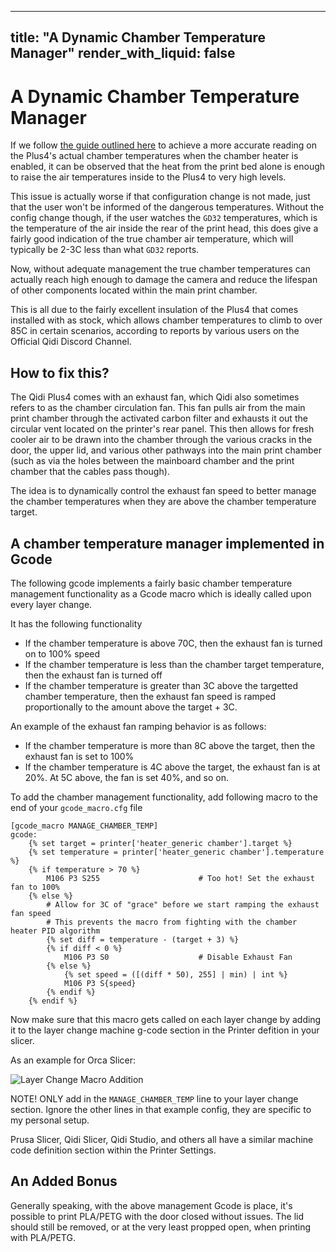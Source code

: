 
---
title: "A Dynamic Chamber Temperature Manager"
render_with_liquid: false
---

# A Dynamic Chamber Temperature Manager

If we follow [the guide outlined here](../chamber-heater-investigation#dont-bore-me-with-the-details-just-tell-me-what-to-do) to achieve
a more accurate reading on the Plus4's actual chamber temperatures when the chamber heater is enabled, it can be observed that the
heat from the print bed alone is enough to raise the air temperatures inside to the Plus4 to very high levels.

This issue is actually worse if that configuration change is not made, just that the user won't be informed of the dangerous temperatures.
Without the config change though, if the user watches the `GD32` temperatures, which is the temperature of the air inside the rear of the
print head, this does give a fairly good indication of the true chamber air temperature, which will typically be 2-3C less than what `GD32` reports.

Now, without adequate management the true chamber temperatures can actually reach high enough to damage the camera and reduce the lifespan of other
components located within the main print chamber.

This is all due to the fairly excellent insulation of the Plus4 that comes installed with as stock, which allows chamber temperatures to
climb to over 85C in certain scenarios, according to reports by various users on the Official Qidi Discord Channel.

##  How to fix this?

The Qidi Plus4 comes with an exhaust fan, which Qidi also sometimes refers to as the chamber circulation fan.
This fan pulls air from the main print chamber through the activated carbon filter and exhausts it out the circular vent located on the printer's rear panel.
This then allows for fresh cooler air to be drawn into the chamber through the various cracks in the door, the upper lid, and various other pathways into
the main print chamber (such as via the holes between the mainboard chamber and the print chamber that the cables pass though).

The idea is to dynamically control the exhaust fan speed to better manage the chamber temperatures when they are above the chamber temperature target.

## A chamber temperature manager implemented in Gcode

The following gcode implements a fairly basic chamber temperature management functionality as a Gcode macro which is ideally called upon every layer change.

It has the following functionality
- If the chamber temperature is above 70C, then the exhaust fan is turned on to 100% speed
- If the chamber temperature is less than the chamber target temperature, then the exhaust fan is turned off
- If the chamber temperature is greater than 3C above the targetted chamber temperature, then the exhaust fan speed is ramped proportionally to the amount above the target + 3C.

An example of the exhaust fan ramping behavior is as follows:

- If the chamber temperature is more than 8C above the target, then the exhaust fan is set to 100%
- If the chamber temperature is 4C above the target, the exhaust fan is at 20%.  At 5C above, the fan is set 40%, and so on.


To add the chamber management functionality, add following macro to the end of your `gcode_macro.cfg` file

```
[gcode_macro MANAGE_CHAMBER_TEMP]
gcode:
    {% set target = printer['heater_generic chamber'].target %}
    {% set temperature = printer['heater_generic chamber'].temperature %}
    {% if temperature > 70 %}
        M106 P3 S255                      # Too hot! Set the exhaust fan to 100%
    {% else %}
        # Allow for 3C of "grace" before we start ramping the exhaust fan speed
        # This prevents the macro from fighting with the chamber heater PID algorithm
        {% set diff = temperature - (target + 3) %}
        {% if diff < 0 %}
            M106 P3 S0                    # Disable Exhaust Fan
        {% else %}
            {% set speed = ([(diff * 50), 255] | min) | int %}
            M106 P3 S{speed}
        {% endif %}
    {% endif %}
```

Now make sure that this macro gets called on each layer change by adding it to the layer change machine g-code section in the Printer defition in your slicer.

As an example for Orca Slicer:

![Layer Change Macro Addition](./image.png)

NOTE!  ONLY add in the `MANAGE_CHAMBER_TEMP` line to your layer change section.  Ignore the other lines in that example config, they are specific to my personal setup.

Prusa Slicer, Qidi Slicer, Qidi Studio, and others all have a similar machine code definition section within the Printer Settings.

## An Added Bonus

Generally speaking, with the above management Gcode is place, it's possible to print PLA/PETG with the door closed without issues.
The lid should still be removed, or at the very least propped open, when printing with PLA/PETG.

